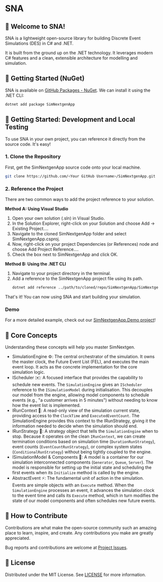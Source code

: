 # SNA

## 👋 Welcome to SNA!

SNA is a lightweight open-source library for building Discrete Event Simulations (DES) in C# and .NET. 

It is built from the ground up on the .NET technology. It leverages modern C# features and a clean, extensible architecture for modelling and simulation.

## 🚀 Getting Started (NuGet)

SNA is available on [GitHub Packages - NuGet](https://github.com/gcl-team/SNA/pkgs/nuget/SimNextGenApp). We can install it using the .NET CLI:

```bash
dotnet add package SimNextgenApp
```

## 🚀 Getting Started: Development and Local Testing

To use SNA in your own project, you can reference it directly from the source code. It's easy!

### 1. Clone the Repository

First, get the SimNextgenApp source code onto your local machine.

```bash
git clone https://github.com/<Your GitHub Username>/SimNextgenApp.git
```

### 2. Reference the Project

There are two common ways to add the project reference to your solution.

**Method A: Using Visual Studio**

1. Open your own solution (.sln) in Visual Studio.
2. In the Solution Explorer, right-click on your Solution and choose Add -> Existing Project....
3. Navigate to the cloned SimNextgenApp folder and select SimNextgenApp.csproj.
4. Now, right-click on your project Dependencies (or References) node and choose Add Project Reference....
5. Check the box next to SimNextgenApp and click OK.

**Method B: Using the .NET CLI**

1. Navigate to your project directory in the terminal.
2. Add a reference to the SimNextgenApp project file using its path.
   ```bash
   dotnet add reference ../path/to/cloned/repo/SimNextgenApp/SimNextgenApp.csproj
   ```

That's it! You can now using SNA and start building your simulation.

### Demo

For a more detailed example, check out our [SimNextgenApp.Demo project](https://github.com/gcl-team/SNA/tree/main/SimNextgenApp.Demo)!

## 🧠 Core Concepts

Understanding these concepts will help you master SimNextgen.

- SimulationEngine ⚙️: The central orchestrator of the simulation. It owns the master clock, the Future Event List (FEL), and executes the main event loop. It acts as the concrete implementation for the core simulation logic.
- IScheduler ✉️: A focused interface that provides the capability to schedule new events. The `SimulationEngine` gives an `IScheduler` reference to the `ISimulationModel` during initialisation. This decouples our model from the engine, allowing model components to schedule events (e.g., "a customer arrives in 5 minutes") without needing to know how the event list is implemented.
- IRunContext 🔎: A read-only view of the simulation current state, providing access to the `ClockTime` and `ExecutedEventCount`. The SimulationEngine provides this context to the IRunStrategy, giving it the information needed to decide when the simulation should end.
- IRunStrategy 🏁: A strategy object that tells the `SimulationEngine` when to stop. Because it operates on the clean `IRunContext`, we can create termination conditions based on simulation time (`DurationRunStrategy`), event counts (`EventCountRunStrategy`), or complex system states (`ConditionalRunStrategy`) without being tightly coupled to the engine.
- ISimulationModel & Components 🧱: A model is a container for our simulation interconnected components (`Generator`, `Queue`, `Server`). The model is responsible for setting up the initial state and scheduling the first events when its `Initialize` method is called by the engine.
- AbstractEvent ⚡: The fundamental unit of action in the simulation. Events are simple objects with an `Execute` method. When the `SimulationEngine` processes an event, it advances the simulation clock to the event time and calls its `Execute` method, which in turn modifies the state of our model components and often schedules new future events.

## 🤝 How to Contribute

Contributions are what make the open-source community such an amazing place to learn, inspire, and create. Any contributions you make are greatly appreciated.

Bug reports and contributions are welcome at [Project Issues](https://github.com/gcl-team/SNA/issues).

## 📜 License
Distributed under the MIT License. See [LICENSE](https://github.com/gcl-team/SNA/blob/main/LICENSE) for more information.
